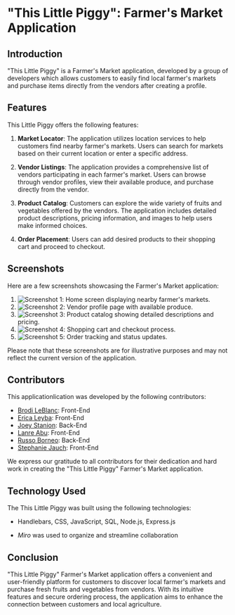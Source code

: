 # "This Little Piggy": Farmer's Market Application

## Introduction

"This Little Piggy" is a Farmer's Market application, developed by a group of developers which allows customers to easily find local farmer's markets and purchase items directly from the vendors after creating a profile.

## Features

This Little Piggy offers the following features:

1. **Market Locator**: The application utilizes location services to help customers find nearby farmer's markets. Users can search for markets based on their current location or enter a specific address.

2. **Vendor Listings**: The application provides a comprehensive list of vendors participating in each farmer's market. Users can browse through vendor profiles, view their available produce, and purchase directly from the vendor.

3. **Product Catalog**: Customers can explore the wide variety of fruits and vegetables offered by the vendors. The application includes detailed product descriptions, pricing information, and images to help users make informed choices.

4. **Order Placement**: Users can add desired products to their shopping cart and proceed to checkout. 


## Screenshots

Here are a few screenshots showcasing the Farmer's Market application:

1. ![Screenshot 1](screenshot1.png): Home screen displaying nearby farmer's markets.
2. ![Screenshot 2](screenshot2.png): Vendor profile page with available produce.
3. ![Screenshot 3](screenshot3.png): Product catalog showing detailed descriptions and pricing.
4. ![Screenshot 4](screenshot4.png): Shopping cart and checkout process.
5. ![Screenshot 5](screenshot5.png): Order tracking and status updates.

Please note that these screenshots are for illustrative purposes and may not reflect the current version of the application.

## Contributors

This applicationlication was developed by the following contributors:

- [Brodi LeBlanc](https://github.com/brodi-xx): Front-End    
- [Erica Leyba](https://github.com/LeybaAir): Front-End
- [Joey Stanion](https://github.com/Jstanion): Back-End
- [Lanre Abu](https://github.com/lanreabu77): Front-End  
- [Russo Borneo](https://github.com/RussoB22): Back-End
- [Stephanie Jauch](https://github.com/SKJauch): Front-End

We express our gratitude to all contributors for their dedication and hard work in creating the "This Little Piggy" Farmer's Market application.

## Technology Used

The This Little Piggy was built using the following technologies:

- Handlebars, CSS, JavaScript, SQL, Node.js, Express.js  
* *Miro* was used to organize and streamline collaboration

## Conclusion

"This Little Piggy" Farmer's Market application offers a convenient and user-friendly platform for customers to discover local farmer's markets and purchase fresh fruits and vegetables from vendors. With its intuitive features and secure ordering process, the application aims to enhance the connection between customers and local agriculture.
